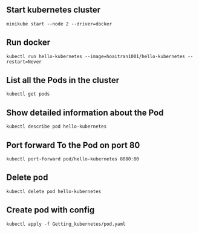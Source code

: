 ## Start kubernetes cluster
    minikube start --node 2 --driver=docker
## Run docker
    kubectl run hello-kubernetes --image=hoaitran1001/hello-kubernetes --restart=Never
## List all the Pods in the cluster
    kubectl get pods
## Show detailed information about the Pod
    kubectl describe pod hello-kubernetes 
## Port forward To the Pod on port 80
    kubectl port-forward pod/hello-kubernetes 8080:80
## Delete pod
    kubectl delete pod hello-kubernetes
## Create pod with config
    kubectl apply -f Getting_kubernetes/pod.yaml
